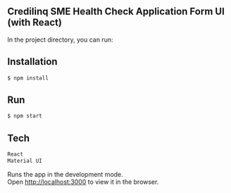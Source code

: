 
## Credilinq SME Health Check Application Form UI (with React)

In the project directory, you can run:

## Installation
```bash
$ npm install
```

## Run
```bash
$ npm start
```

## Tech
```bash
React
Material UI
```

Runs the app in the development mode.\
Open [http://localhost:3000](http://localhost:3000) to view it in the browser.
